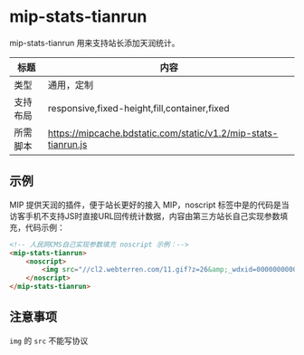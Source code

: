 # mip-stats-tianrun

mip-stats-tianrun 用来支持站长添加天润统计。

标题|内容
----|----
类型|通用，定制
支持布局|responsive,fixed-height,fill,container,fixed
所需脚本|https://mipcache.bdstatic.com/static/v1.2/mip-stats-tianrun.js

## 示例

MIP 提供天润的插件，便于站长更好的接入 MIP，noscript 标签中是的代码是当访客手机不支持JS时直接URL回传统计数据，内容由第三方站长自己实现参数填充，代码示例：

```html
<!-- 人民网CMS自己实现参数填充 noscript 示例：-->
<mip-stats-tianrun>
    <noscript>
        <img src="//cl2.webterren.com/11.gif?z=26&amp;_wdxid=000000000000000000000000000000000000000000&amp;_wdt=011&amp;_wdc=w_2930&amp;_wdci=7678771&amp;_wda=254&amp;_wdp=2016-10-08&amp;_wdori=%u4e2d%u56fd%u53f0%u6e7e%u7f51%u7efc%u5408&amp;_wdti=%u6e56%u5317%u8b66%u6821%u6821%u82b1%u6652%u82f1%u6b66%u5236%u670d%u7167%u0030%u7ec6%u6570%u8b66%u5bdf%u754c%u7684%u4eba%u6c14%u201c%u7f51%u7ea2%u201d&amp;_wdurl=http://m2.people.cn/mip/r/MV80Xzc2Nzg3NzFfMjkzMF8xNDc1ODgzNjcz?s=baidu-mip&amp;_wdqd=m2_baidu&amp;_wdvs=wap&amp;_wda2=254&amp;_wdot=0" width="0" height="0" alt=""/>
    </noscript>
</mip-stats-tianrun>
```

## 注意事项

`img` 的 `src` 不能写协议
